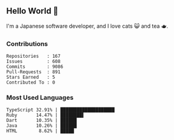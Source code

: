 ## Hello World 👋

I'm a Japanese software developer, and I love cats 😺 and tea 🫖.

### Contributions

    Repositories   : 167
    Issues         : 608
    Commits        : 9086
    Pull-Requests  : 891
    Stars Earned   : 5
    Contributed To : 0

### Most Used Languages

    TypeScript 32.91% | ████████████████████
    Ruby       14.47% | ████████▌
    Dart       10.35% | ██████
    Java       10.26% | ██████
    HTML        8.62% | █████
